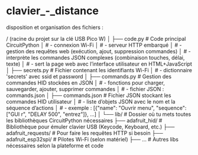 # clavier_-_distance

disposition et organisation des fichiers :

/ (racine du projet sur la clé USB Pico W)
│
├── code.py          # Code principal CircuitPython
│                    # - connexion Wi-Fi
│                    # - serveur HTTP embarqué
│                    # - gestion des requêtes web (exécution, ajout, suppression commandes)
│                    # - interprète les commandes JSON complexes (combinaison touches, délai, texte)
│                    # - sert la page web avec l’interface utilisateur en HTML+JavaScript
│
├── secrets.py       # Fichier contenant les identifiants Wi-Fi
│                    # - dictionnaire 'secrets' avec ssid et password
│
├── commands.py      # Gestion des commandes HID stockées en JSON
│                    # - fonctions pour charger, sauvegarder, ajouter, supprimer commandes
│                    # - fichier JSON : commands.json
│
├── commands.json    # Fichier JSON stockant les commandes HID utilisateur
│                    # - liste d’objets JSON avec le nom et la séquence d’actions
│                    # - exemple : [{"name": "Ouvrir menu", "sequence": ["GUI r", "DELAY 500", "entrez"]}, ...]
│
└── lib/             # Dossier où tu mets toutes les bibliothèques CircuitPython nécessaires
     ├── adafruit_hid/          # Bibliothèque pour émuler clavier USB (Keycode, Keyboard, etc.)
     ├── adafruit_requests/     # Pour faire les requêtes HTTP si besoin
     ├── adafruit_esp32spi/     # Pilotes Wi-Fi (selon matériel)
     ├── ...                   # Autres libs nécessaires selon la plateforme et code

